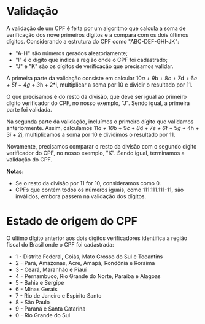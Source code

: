 # Validação

A validação de um CPF é feita por um algoritmo que calcula a soma de verificação dos nove primeiros dígitos e a compara com os dois últimos dígitos. Considerando a estrutura do CPF como "ABC-DEF-GHI-JK":
- "A-H" são números gerados aleatoriamente;
- "I" é o dígito que indica a região onde o CPF foi cadastrado;
- "J" e "K" são os dígitos de verificação que precisamos validar.
    
A primeira parte da validação consiste em calcular 10*a + 9*b + 8*c + 7*d + 6*e + 5*f + 4*g + 3*h + 2*i, multiplicar a soma por 10 e dividir o resultado por 11.
    
O que precisamos é do resto da divisão, que deve ser igual ao primeiro dígito verificador do CPF, no nosso exemplo, "J". Sendo igual, a primeira parte foi validada.

Na segunda parte da validação, incluímos o primeiro dígito que validamos anteriormente. Assim, calculamos 11*a + 10*b + 9*c + 8*d + 7*e + 6*f + 5*g + 4*h + 3*i + 2*j, multiplicamos a soma por 10 e dividimos o resultado por 11.
    
Novamente, precisamos comparar o resto da divisão com o segundo dígito verificador do CPF, no nosso exemplo, "K". Sendo igual, terminamos a validação do CPF.

<b>Notas:</b>
- Se o resto da divisão por 11 for 10, consideramos como 0.
- CPFs que contém todos os números iguais, como 111.111.111-11, são inválidos, embora passem na validação dos dígitos.

# Estado de origem do CPF

O último dígito anterior aos dois dígitos verificadores identifica a região fiscal do Brasil onde o CPF foi cadastrada:
- 1 - Distrito Federal, Goiás, Mato Grosso do Sul e Tocantins
- 2 - Pará, Amazonas, Acre, Amapá, Rondônia e Roraima
- 3 - Ceará, Maranhão e Piauí
- 4 - Pernambuco, Rio Grande do Norte, Paraíba e Alagoas
- 5 - Bahia e Sergipe
- 6 - Minas Gerais
- 7 - Rio de Janeiro e Espírito Santo
- 8 - São Paulo
- 9 - Paraná e Santa Catarina
- 0 - Rio Grande do Sul
